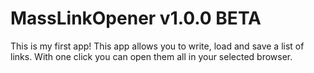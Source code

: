 # MassLinkOpener v1.0.0 BETA
This is my first app! This app allows you to write, load and save a list of links. With one click you can open them all in your selected browser.
